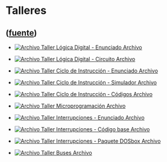# Talleres
([fuente](https://campus.exactas.uba.ar/course/view.php?id=1058&section=6))
---
  - [![Archivo](https://campus.exactas.uba.ar/theme/image.php/magazine/core/1462913092/f/pdf) Taller Lógica Digital - Enunciado Archivo](https://campus.exactas.uba.ar/mod/resource/view.php?id=58108)

  - [![Archivo](https://campus.exactas.uba.ar/theme/image.php/magazine/core/1462913092/f/markup) Taller Lógica Digital - Circuito Archivo](https://campus.exactas.uba.ar/mod/resource/view.php?id=58107)

  - [![Archivo](https://campus.exactas.uba.ar/theme/image.php/magazine/core/1462913092/f/pdf) Taller Ciclo de Instrucción - Enunciado Archivo](https://campus.exactas.uba.ar/mod/resource/view.php?id=58711)

  - [![Archivo](https://campus.exactas.uba.ar/theme/image.php/magazine/core/1462913092/f/archive) Taller Ciclo de Instrucción - Simulador Archivo](https://campus.exactas.uba.ar/mod/resource/view.php?id=58712)

  - [![Archivo](https://campus.exactas.uba.ar/theme/image.php/magazine/core/1462913092/f/archive) Taller Ciclo de Instrucción - Códigos Archivo](https://campus.exactas.uba.ar/mod/resource/view.php?id=58713)

  - [![Archivo](https://campus.exactas.uba.ar/theme/image.php/magazine/core/1462913092/f/archive) Taller Microprogramación Archivo](https://campus.exactas.uba.ar/mod/resource/view.php?id=58937)

  - [![Archivo](https://campus.exactas.uba.ar/theme/image.php/magazine/core/1462913092/f/pdf) Taller Interrupciones - Enunciado Archivo](https://campus.exactas.uba.ar/mod/resource/view.php?id=59034)

  - [![Archivo](https://campus.exactas.uba.ar/theme/image.php/magazine/core/1462913092/f/sourcecode) Taller Interrupciones - Código base Archivo](https://campus.exactas.uba.ar/mod/resource/view.php?id=59035)

  - [![Archivo](https://campus.exactas.uba.ar/theme/image.php/magazine/core/1462913092/f/archive) Taller Interrupciones - Paquete DOSbox Archivo](https://campus.exactas.uba.ar/mod/resource/view.php?id=59036)

  - [![Archivo](https://campus.exactas.uba.ar/theme/image.php/magazine/core/1462913092/f/archive) Taller Buses Archivo](https://campus.exactas.uba.ar/mod/resource/view.php?id=59140)

